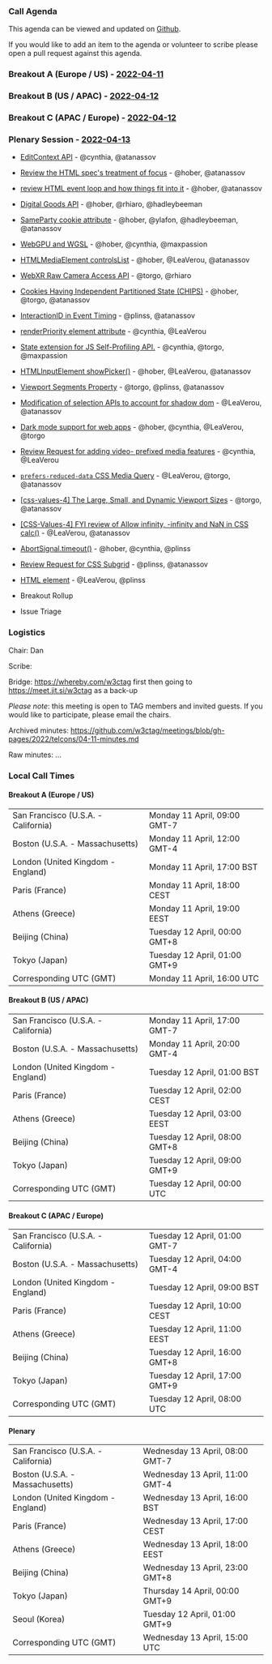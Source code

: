 ### Call Agenda

This agenda can be viewed and updated on [Github](https://github.com/w3ctag/meetings/blob/gh-pages/2022/telcons/04-11-agenda.md).

If you would like to add an item to the agenda or volunteer to scribe please open a pull request against this agenda.

### Breakout A (Europe / US) - [2022-04-11](https://www.timeanddate.com/worldclock/converter.html?iso=20220411T160000&p1=224&p2=43&p3=136&p4=195&p5=26&p6=33&p7=248&p8=235)

### Breakout B (US / APAC) - [2022-04-12](https://www.timeanddate.com/worldclock/converter.html?iso=20220412T000000&p1=224&p2=43&p3=136&p4=195&p5=26&p6=33&p7=248&p8=235)

### Breakout C (APAC / Europe) - [2022-04-12](https://www.timeanddate.com/worldclock/converter.html?iso=20220412T080000&p1=224&p2=43&p3=136&p4=195&p5=26&p6=33&p7=248&p8=235)

### Plenary Session - [2022-04-13](https://www.timeanddate.com/worldclock/converter.html?iso=20220413T150000&p1=224&p2=43&p3=136&p4=195&p5=26&p6=33&p7=248&p8=235)

* [EditContext API](https://github.com/w3ctag/design-reviews/issues/416) - @cynthia, @atanassov
* [Review the HTML spec's treatment of focus](https://github.com/w3ctag/design-reviews/issues/468) - @hober, @atanassov
* [review HTML event loop and how things fit into it](https://github.com/w3ctag/design-reviews/issues/489) - @hober, @atanassov
* [Digital Goods API](https://github.com/w3ctag/design-reviews/issues/571) - @hober, @rhiaro, @hadleybeeman
* [SameParty cookie attribute](https://github.com/w3ctag/design-reviews/issues/595) - @hober, @ylafon, @hadleybeeman, @atanassov
* [WebGPU and WGSL](https://github.com/w3ctag/design-reviews/issues/626) - @hober, @cynthia, @maxpassion
* [HTMLMediaElement controlsList](https://github.com/w3ctag/design-reviews/issues/643) - @hober, @LeaVerou, @atanassov
* [WebXR Raw Camera Access API](https://github.com/w3ctag/design-reviews/issues/652) - @torgo, @rhiaro
* [Cookies Having Independent Partitioned State (CHIPS)](https://github.com/w3ctag/design-reviews/issues/654) - @hober, @torgo, @atanassov
* [InteractionID in Event Timing](https://github.com/w3ctag/design-reviews/issues/670) - @plinss, @atanassov
* [renderPriority element attribute](https://github.com/w3ctag/design-reviews/issues/676) - @cynthia, @LeaVerou
* [State extension for JS Self-Profiling API.](https://github.com/w3ctag/design-reviews/issues/682) - @cynthia, @torgo, @maxpassion
* [HTMLInputElement showPicker()](https://github.com/w3ctag/design-reviews/issues/688) - @hober, @LeaVerou, @atanassov
* [Viewport Segments Property](https://github.com/w3ctag/design-reviews/issues/689) - @torgo, @plinss, @atanassov
* [Modification of selection APIs to account for shadow dom](https://github.com/w3ctag/design-reviews/issues/694) - @LeaVerou, @atanassov
* [Dark mode support for web apps](https://github.com/w3ctag/design-reviews/issues/696) - @hober, @cynthia, @LeaVerou, @torgo
* [Review Request for adding video- prefixed media features](https://github.com/w3ctag/design-reviews/issues/697) - @cynthia, @LeaVerou
* [`prefers-reduced-data` CSS Media Query](https://github.com/w3ctag/design-reviews/issues/705) - @LeaVerou, @torgo, @atanassov
* [[css-values-4] The Large, Small, and Dynamic Viewport Sizes](https://github.com/w3ctag/design-reviews/issues/706) - @torgo, @atanassov
* [[CSS-Values-4] FYI review of Allow infinity, -infinity and NaN in CSS calc()](https://github.com/w3ctag/design-reviews/issues/708) - @LeaVerou, @atanassov
* [AbortSignal.timeout()](https://github.com/w3ctag/design-reviews/issues/711) - @hober, @cynthia, @plinss
* [Review Request for CSS Subgrid](https://github.com/w3ctag/design-reviews/issues/712) - @plinss, @atanassov
* [<search> HTML element](https://github.com/w3ctag/design-reviews/issues/714) - @LeaVerou, @plinss

* Breakout Rollup
* Issue Triage

### Logistics

Chair: Dan

Scribe:

Bridge: https://whereby.com/w3ctag first then going to https://meet.jit.si/w3ctag as a back-up

*Please note*: this meeting is open to TAG members and invited guests. If you would like to participate, please email the chairs.

Archived minutes: https://github.com/w3ctag/meetings/blob/gh-pages/2022/telcons/04-11-minutes.md

Raw minutes: ...


### Local Call Times

#### Breakout A (Europe / US)

<table>
<tr><td> San Francisco (U.S.A. - California) <td> Monday 11 April, 09:00 GMT-7</td></tr>
<tr><td> Boston (U.S.A. - Massachusetts) <td> Monday 11 April, 12:00 GMT-4</td></tr>
<tr><td> London (United Kingdom - England) <td> Monday 11 April, 17:00 BST</td></tr>
<tr><td> Paris (France) <td> Monday 11 April, 18:00 CEST</td></tr>
<tr><td> Athens (Greece) <td> Monday 11 April, 19:00 EEST</td></tr>
<tr><td> Beijing (China) <td> Tuesday 12 April, 00:00 GMT+8</td></tr>
<tr><td> Tokyo (Japan) <td> Tuesday 12 April, 01:00 GMT+9</td></tr>
<tr><td> Corresponding UTC (GMT) <td> Monday 11 April, 16:00 UTC</td></tr>
</table>

#### Breakout B (US / APAC)

<table>
<tr><td> San Francisco (U.S.A. - California) <td> Monday 11 April, 17:00 GMT-7</td></tr>
<tr><td> Boston (U.S.A. - Massachusetts) <td> Monday 11 April, 20:00 GMT-4</td></tr>
<tr><td> London (United Kingdom - England) <td> Tuesday 12 April, 01:00 BST</td></tr>
<tr><td> Paris (France) <td> Tuesday 12 April, 02:00 CEST</td></tr>
<tr><td> Athens (Greece) <td> Tuesday 12 April, 03:00 EEST</td></tr>
<tr><td> Beijing (China) <td> Tuesday 12 April, 08:00 GMT+8</td></tr>
<tr><td> Tokyo (Japan) <td> Tuesday 12 April, 09:00 GMT+9</td></tr>
<tr><td> Corresponding UTC (GMT) <td> Tuesday 12 April, 00:00 UTC</td></tr>
</table>

#### Breakout C (APAC / Europe)

<table>
<tr><td> San Francisco (U.S.A. - California) <td> Tuesday 12 April, 01:00 GMT-7</td></tr>
<tr><td> Boston (U.S.A. - Massachusetts) <td> Tuesday 12 April, 04:00 GMT-4</td></tr>
<tr><td> London (United Kingdom - England) <td> Tuesday 12 April, 09:00 BST</td></tr>
<tr><td> Paris (France) <td> Tuesday 12 April, 10:00 CEST</td></tr>
<tr><td> Athens (Greece) <td> Tuesday 12 April, 11:00 EEST</td></tr>
<tr><td> Beijing (China) <td> Tuesday 12 April, 16:00 GMT+8</td></tr>
<tr><td> Tokyo (Japan) <td> Tuesday 12 April, 17:00 GMT+9</td></tr>
<tr><td> Corresponding UTC (GMT) <td> Tuesday 12 April, 08:00 UTC</td></tr>
</table>

#### Plenary

<table>
<tr><td> San Francisco (U.S.A. - California) <td> Wednesday 13 April, 08:00 GMT-7</td></tr>
<tr><td> Boston (U.S.A. - Massachusetts) <td> Wednesday 13 April, 11:00 GMT-4</td></tr>
<tr><td> London (United Kingdom - England) <td> Wednesday 13 April, 16:00 BST</td></tr>
<tr><td> Paris (France) <td> Wednesday 13 April, 17:00 CEST</td></tr>
<tr><td> Athens (Greece) <td> Wednesday 13 April, 18:00 EEST</td></tr>
<tr><td> Beijing (China) <td> Wednesday 13 April, 23:00 GMT+8</td></tr>
<tr><td> Tokyo (Japan) <td> Thursday 14 April, 00:00 GMT+9</td></tr>
<tr><td> Seoul (Korea) <td> Tuesday 12 April, 01:00 GMT+9</td></tr>
<tr><td> Corresponding UTC (GMT) <td> Wednesday 13 April, 15:00 UTC</td></tr>
</table>
